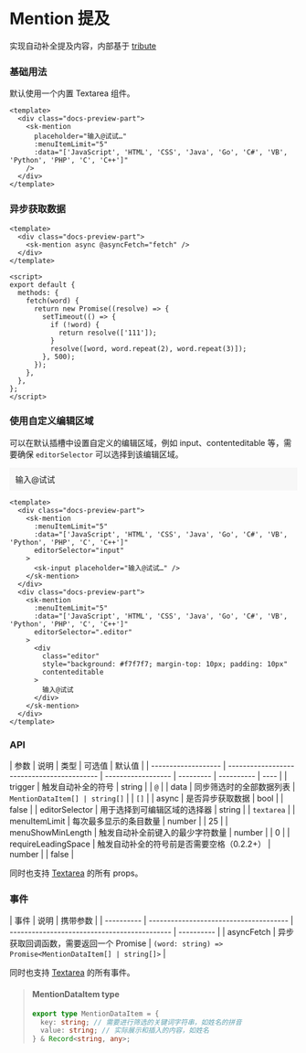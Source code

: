 # Mention 提及

实现自动补全提及内容，内部基于 [tribute](https://github.com/zurb/tribute)

### 基础用法

默认使用一个内置 Textarea 组件。

<div class="docs-preview-part">
  <sk-mention
    placeholder="输入@试试…"
    :menuItemLimit="5"
    :data="['JavaScript', 'HTML', 'CSS', 'Java', 'Go', 'C#', 'VB', 'Python', 'PHP', 'C', 'C++']"
  />
</div>

```vue
<template>
  <div class="docs-preview-part">
    <sk-mention
      placeholder="输入@试试…"
      :menuItemLimit="5"
      :data="['JavaScript', 'HTML', 'CSS', 'Java', 'Go', 'C#', 'VB', 'Python', 'PHP', 'C', 'C++']"
    />
  </div>
</template>
```

### 异步获取数据

<MentionAsync />

```vue
<template>
  <div class="docs-preview-part">
    <sk-mention async @asyncFetch="fetch" />
  </div>
</template>

<script>
export default {
  methods: {
    fetch(word) {
      return new Promise((resolve) => {
        setTimeout(() => {
          if (!word) {
            return resolve(['111']);
          }
          resolve([word, word.repeat(2), word.repeat(3)]);
        }, 500);
      });
    },
  },
};
</script>
```

### 使用自定义编辑区域

可以在默认插槽中设置自定义的编辑区域，例如 input、contenteditable 等，需要确保 `editorSelector` 可以选择到该编辑区域。

<div class="docs-preview-part">
  <sk-mention
    :menuItemLimit="5"
    :data="['JavaScript', 'HTML', 'CSS', 'Java', 'Go', 'C#', 'VB', 'Python', 'PHP', 'C', 'C++']"
    editorSelector="input"
  >
    <sk-input placeholder="输入@试试…" />
  </sk-mention>
</div>
<div class="docs-preview-part">
  <sk-mention
    :menuItemLimit="5"
    :data="['JavaScript', 'HTML', 'CSS', 'Java', 'Go', 'C#', 'VB', 'Python', 'PHP', 'C', 'C++']"
    editorSelector=".editor"
  >
    <div class="editor" style="background: #f7f7f7; margin-top: 10px; padding: 10px" contenteditable>输入@试试 </div>
  </sk-mention>
</div>

```vue
<template>
  <div class="docs-preview-part">
    <sk-mention
      :menuItemLimit="5"
      :data="['JavaScript', 'HTML', 'CSS', 'Java', 'Go', 'C#', 'VB', 'Python', 'PHP', 'C', 'C++']"
      editorSelector="input"
    >
      <sk-input placeholder="输入@试试…" />
    </sk-mention>
  </div>
  <div class="docs-preview-part">
    <sk-mention
      :menuItemLimit="5"
      :data="['JavaScript', 'HTML', 'CSS', 'Java', 'Go', 'C#', 'VB', 'Python', 'PHP', 'C', 'C++']"
      editorSelector=".editor"
    >
      <div
        class="editor"
        style="background: #f7f7f7; margin-top: 10px; padding: 10px"
        contenteditable
      >
        输入@试试
      </div>
    </sk-mention>
  </div>
</template>
```

### API

| 参数                | 说明                                       | 类型               | 可选值    | 默认值     |
| ------------------- | ------------------------------------------ | ------------------ | --------- | ---------- | ---- |
| trigger             | 触发自动补全的符号                         | string             |           | `@`        |
| data                | 同步筛选时的全部数据列表                   | `MentionDataItem[] | string[]` |            | `[]` |
| async               | 是否异步获取数据                           | bool               |           | false      |
| editorSelector      | 用于选择到可编辑区域的选择器               | string             |           | `textarea` |
| menuItemLimit       | 每次最多显示的条目数量                     | number             |           | 25         |
| menuShowMinLength   | 触发自动补全前键入的最少字符数量           | number             |           | 0          |
| requireLeadingSpace | 触发自动补全的符号前是否需要空格（0.2.2+） | number             |           | false      |

同时也支持 [Textarea](../textarea/index) 的所有 props。

### 事件

| 事件       | 说明                                   | 携带参数                                     |
| ---------- | -------------------------------------- | -------------------------------------------- | ---------- |
| asyncFetch | 异步获取回调函数，需要返回一个 Promise | `(word: string) => Promise<MentionDataItem[] | string[]>` |

同时也支持 [Textarea](../textarea/index) 的所有事件。

> #### MentionDataItem <sk-tag ghost>type</sk-tag>
>
> ```ts
> export type MentionDataItem = {
>   key: string; // 需要进行筛选的关键词字符串，如姓名的拼音
>   value: string; // 实际展示和插入的内容，如姓名
> } & Record<string, any>;
> ```
